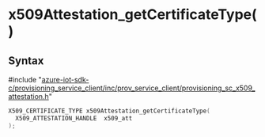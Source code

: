 # x509Attestation_getCertificateType()

## Syntax

\#include "[azure-iot-sdk-c/provisioning_service_client/inc/prov_service_client/provisioning_sc_x509_attestation.h](../iot-c-ref-provisioning-sc-x509-attestation-h.md)"  
```C
X509_CERTIFICATE_TYPE x509Attestation_getCertificateType(
  X509_ATTESTATION_HANDLE  x509_att
);
```


